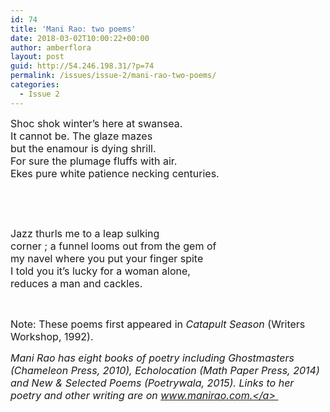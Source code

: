 ```yaml
---
id: 74
title: 'Mani Rao: two poems'
date: 2018-03-02T10:00:22+00:00
author: amberflora
layout: post
guid: http://54.246.198.31/?p=74
permalink: /issues/issue-2/mani-rao-two-poems/
categories:
  - Issue 2
---
```

<span style="font-size: 12pt;">Shoc shok winter&#8217;s here at swansea.</span>  
 <span style="font-size: 12pt;">It cannot be. The glaze mazes</span>  
 <span style="font-size: 12pt;">but the enamour is dying shrill.</span>  
 <span style="font-size: 12pt;">For sure the plumage fluffs with air.</span>  
 <span style="font-size: 12pt;">Ekes pure white patience necking centuries.</span>

&nbsp;

&nbsp;

<span style="font-size: 12pt;">Jazz thurls me to a leap sulking</span>  
 <span style="font-size: 12pt;">corner ; a funnel looms out from the gem of</span>  
 <span style="font-size: 12pt;">my navel where you put your finger spite</span>  
 <span style="font-size: 12pt;">I told you it&#8217;s lucky for a woman alone,</span>  
 <span style="font-size: 12pt;">reduces a man and cackles.</span>

&nbsp;

<span style="font-size: 12pt;">Note: These poems first appeared in <em>Catapult Season</em> (Writers Workshop, 1992).</span>

<span style="font-size: 12pt;"><em>Mani Rao has eight books of poetry including Ghostmasters (Chameleon Press, 2010), Echolocation (Math Paper Press, 2014) and New & Selected Poems (Poetrywala, 2015). Links to her poetry and other writing are on <a href="http://www.manirao.com/" target="_blank" rel="noopener" data-saferedirecturl="https://www.google.com/url?hl=en-GB&q=http://www.manirao.com&source=gmail&ust=1519749167421000&usg=AFQjCNG6OKWfQ-qLJXONtLZY13FKi2o8tw">www.manirao.com.</a> </em></span>